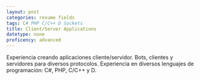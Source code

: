 ```yaml
---
layout: post
categories: resume fields
tags: C# PHP C/C++ D Sockets
title: Client/Server Applications
datetype: none
proficency: advanced
---
```


Experiencia creando aplicaciones cliente/servidor.
Bots, clientes y servidores para diversos protocolos.
Experiencia en diversos lenguajes de programación: C#, PHP, C/C++ y D.
